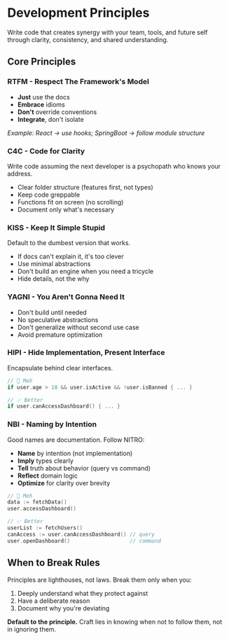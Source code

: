# Development Principles

Write code that creates synergy with your team, tools, and future self through clarity, consistency, and shared understanding.

## Core Principles

### RTFM - Respect The Framework's Model
- **Just** use the docs
- **Embrace** idioms  
- **Don't** override conventions
- **Integrate**, don't isolate

*Example: React → use hooks; SpringBoot → follow module structure*

### C4C - Code for Clarity
Write code assuming the next developer is a psychopath who knows your address.

- Clear folder structure (features first, not types)
- Keep code greppable
- Functions fit on screen (no scrolling)
- Document only what's necessary

### KISS - Keep It Simple Stupid
Default to the dumbest version that works.

- If docs can't explain it, it's too clever
- Use minimal abstractions
- Don't build an engine when you need a tricycle
- Hide details, not the why

### YAGNI - You Aren't Gonna Need It
- Don't build until needed
- No speculative abstractions
- Don't generalize without second use case
- Avoid premature optimization

### HIPI - Hide Implementation, Present Interface
Encapsulate behind clear interfaces.

```go
// 🤔 Meh
if user.age > 18 && user.isActive && !user.isBanned { ... }

// ✅ Better  
if user.canAccessDashboard() { ... }
```

### NBI - Naming by Intention
Good names are documentation. Follow NITRO:

- **Name** by intention (not implementation)
- **Imply** types clearly
- **Tell** truth about behavior (query vs command)
- **Reflect** domain logic
- **Optimize** for clarity over brevity

```go
// 🤔 Meh
data := fetchData()
user.accessDashboard()

// ✅ Better
userList := fetchUsers()
canAccess := user.canAccessDashboard() // query
user.openDashboard()                   // command
```

## When to Break Rules

Principles are lighthouses, not laws. Break them only when you:
1. Deeply understand what they protect against
2. Have a deliberate reason
3. Document why you're deviating

**Default to the principle.** Craft lies in knowing when not to follow them, not in ignoring them.
